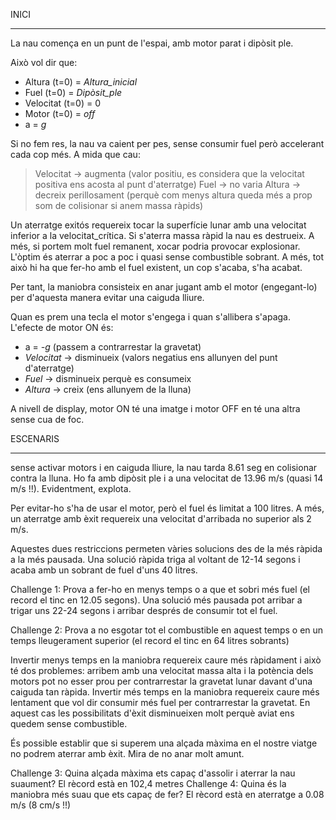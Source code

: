INICI
_____
La nau comença en un punt de l'espai, amb motor parat i dipòsit ple.

Això vol dir que:
* Altura (t=0) = _Altura_inicial_
* Fuel (t=0) = _Dipòsit_ple_
* Velocitat (t=0) = 0
* Motor (t=0) = _off_
* a = _g_

Si no fem res, la nau va caient per pes, sense consumir fuel però accelerant cada cop més.
A mida que cau:

> Velocitat -> augmenta (valor positiu, es considera que la velocitat positiva ens acosta al punt d'aterratge)
Fuel -> no varia
Altura -> decreix perillosament (perquè com menys altura queda més a prop som de colisionar si anem massa ràpids)

Un aterratge exitós requereix tocar la superfície lunar amb una velocitat inferior a la velocitat_crítica.
Si s'aterra massa ràpid la nau es destrueix.
A més, si portem molt fuel remanent, xocar podria provocar explosionar.
L'òptim és aterrar a poc a poc i quasi sense combustible sobrant.
A més, tot això hi ha que fer-ho amb el fuel existent, un cop s'acaba, s'ha acabat.

Per tant, la maniobra consisteix en anar jugant amb el motor (engegant-lo) per d'aquesta manera evitar una
caiguda lliure.

Quan es prem una tecla el motor s'engega i quan s'allibera s'apaga.
L'efecte de motor ON és:

* a = _-g_ (passem a contrarrestar la gravetat)
* _Velocitat_ -> disminueix (valors negatius ens allunyen del punt d'aterratge)
* _Fuel_ -> disminueix perquè es consumeix
* _Altura_ -> creix (ens allunyem de la lluna)

A nivell de display, motor ON té una imatge i motor OFF en té una altra sense cua de foc.

ESCENARIS
_________
sense activar motors i en caiguda lliure, la nau tarda 8.61 seg en colisionar contra la lluna.
Ho fa amb dipòsit ple i a una velocitat de 13.96 m/s (quasi 14 m/s !!).
Evidentment, explota.

Per evitar-ho s'ha de usar el motor, però el fuel és limitat a 100 litres.
A més, un aterratge amb èxit requereix una velocitat d'arribada no superior als 2 m/s.

Aquestes dues restriccions permeten vàries solucions des de la més ràpida a la més pausada.
Una solució ràpida triga al voltant de 12-14 segons i acaba amb un sobrant de fuel d'uns 40 litres.

Challenge 1: Prova a fer-ho en menys temps o a que et sobri més fuel (el record el tinc en 12.05 segons).
Una solució més pausada pot arribar a trigar uns 22-24 segons i arribar després de consumir tot el fuel.

Challenge 2: Prova a no esgotar tot el combustible en aquest temps o en un temps lleugerament superior (el record el tinc en 64 litres sobrants)

Invertir menys temps en la maniobra requereix caure més ràpidament i això té dos problemes:
arribem amb una velocitat massa alta i la potència dels motors pot no esser prou per contrarrestar la gravetat lunar davant d'una caiguda tan ràpida.
Invertir més temps en la maniobra requereix caure més lentament que vol dir consumir més fuel per contrarrestar la gravetat.
En aquest cas les possibilitats d'èxit disminueixen molt perquè aviat ens quedem sense combustible.

És possible establir que si superem una alçada màxima en el nostre viatge no podrem aterrar amb èxit. 
Mira de no anar molt amunt.

Challenge 3: Quina alçada màxima ets capaç d'assolir i aterrar la nau suaument? El rècord està en 102,4 metres
Challenge 4: Quina és la maniobra més suau que ets capaç de fer? El rècord està en aterratge a 0.08 m/s (8 cm/s !!)
